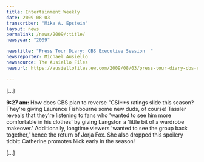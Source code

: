```yaml
---
title: Entertainment Weekly
date: 2009-08-03
transcriber: "Mika A. Epstein"
layout: news
permalink: /news/2009/:title/
newsyear: "2009"

newstitle: "Press Tour Diary: CBS Executive Session  "
newsreporter: Michael Ausiello
newssource: The Ausiello Files
newsurl: https://ausiellofiles.ew.com/2009/08/03/press-tour-diary-cbs-executive-session/

---
```


[...]

**9:27 am:** How does CBS plan to reverse "CSI**s ratings slide this season? They're giving Laurence Fishbourne some new duds, of course! Tassler reveals that they're listening to fans who 'wanted to see him more comfortable in his clothes' by giving Langston a 'little bit of a wardrobe makeover.' Additionally, longtime viewers 'wanted to see the group back together,' hence the return of Jorja Fox. She also dropped this spoilery tidbit: Catherine promotes Nick early in the season!

[...]
